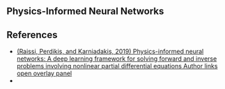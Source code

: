 ## Physics-Informed Neural Networks

## References

* [(Raissi, Perdikis, and Karniadakis, 2019) Physics-informed neural networks: A deep learning framework for solving forward and inverse problems involving nonlinear partial differential equations
Author links open overlay panel](https://www.sciencedirect.com/science/article/pii/S0021999118307125)
*
